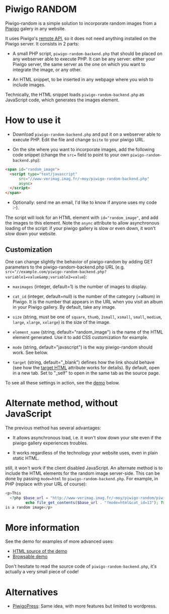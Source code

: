 Piwigo RANDOM
=============

Piwigo-random is a simple solution to incorporate random images from a
[Piwigo](http://piwigo.org/) galery in any website.

It uses Piwigo's [remote API](http://piwigo.org/demo/tools/ws.htm), so
it does not need anything installed on the Piwigo server. It consists
in 2 parts:

* A small PHP script, `piwigo-random-backend.php` that should be placed on
  any webserver able to execute PHP. It can be any server: either your
  Piwigo server, the same server as the one on which you want to
  integrate the image, or any other.

* An HTML snippet, to be inserted in any webpage where you wish to
  include images.

Technically, the HTML snippet loads `piwigo-random-backend.php` as
JavaScript code, which generates the images element.

How to use it
=============

* Download `piwigo-random-backend.php` and put it on a webserver able to
  execute PHP. Edit the file and change `$site` to your piwigo URL.

* On the site where you want to incorporate images, add the following code
  snippet (change the `src=` field to point to your own `piwigo-random-backend.php`):

```html
<span id="random_image">
  <script type="text/javascript"
	  src="//www-verimag.imag.fr/~moy/piwigo-random-backend.php"
	  async>
  </script>
</span>
```

* Optionally: send me an email, I'd like to know if anyone uses my code :-).

The script will look for an HTML element with `id="random_image"`, and
add the images to this element. Note the `async` attribute to allow
asynchronous loading of the script: if your piwigo gallery is slow or
even down, it won't slow down your website.

Customization
-------------

One can change slightly the behavior of piwigo-random by adding GET
parameters to the piwigo-random-backend.php URL (e.g.
`src="//example.com/piwigo-random-backend.php?variable1=value&amp;variable2=value`):

* `maximages` (integer, default=1) is the number of images to display.

* `cat_id` (integer, default=null) is the number of the category
  (=album) in Piwigo. It is the number that appears in the URL when
  you visit an album in your Piwigo gallery. By default, take any image.

* `size` (string, must be one of `square`, `thumb`, `2small`,
  `xsmall`, `small`, `medium`, `large`, `xlarge`, `xxlarge`) is the
  size of the image.

* `element_name` (string, default="random_image") is the name of the
  HTML element generated. Use it to add CSS customization for example.

* `mode` (string, default="javascript") is the way piwigo-random
  should work. See below.

* `target` (string, default="_blank") defines how the link should
  behave (see how the
  [target HTML](http://www.w3schools.com/tags/att_a_target.asp)
  attribute works for details). By default, open in a new tab. Set to
  "_self" to open in the same tab as the source page.

To see all these settings in action, see the [demo](#demo) below.

Alternate method, without JavaScript
====================================

The previous method has several advantages:

* It allows asynchronous load, i.e. it won't slow down your site even
  if the piwigo gallery experiences troubles.

* It works regardless of the technology your website uses, even in
  plain static HTML.

still, it won't work if the client disabled JavaScript. An alternate
method is to include the HTML elements for the random image
server-side. This can be done by passing `mode=html` to
`piwigo-random-backend.php`. For example, in PHP (replace with your URL of
course):

```php
<p>This
  <?php $base_url = "http://www-verimag.imag.fr/~moy/piwigo-random/piwigo-random-backend.php";
	     echo file_get_contents($base_url . "?mode=html&cat_id=13"); ?>
is a random image</p>

```

More information
================

<a id="demo"></a>See the demo for examples of more advanced uses:

* [HTML source of the demo](piwigo-random-demo.html)
* [Browsable demo](http://www-verimag.imag.fr/~moy/piwigo-random/piwigo-random-demo.html)

Don't hesitate to read the source code of `piwigo-random-backend.php`, it's
actually a very small piece of code!

Alternatives
============

* [PiwigoPress](https://wordpress.org/plugins/piwigopress/): Same
  idea, with more features but limited to wordpress.


